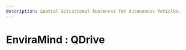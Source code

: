 ```yaml
---
description: Spatial Situational Awareness for Autonomous Vehicles.
---
```


# EnviraMind : QDrive

